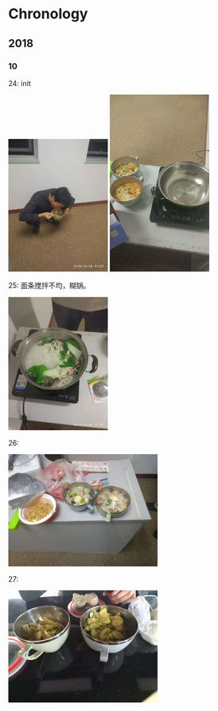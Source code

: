 # Chronology

## 2018
### 10
24: init

<img src="img/eat-1.1.jpg" alt="drawing" width="200"></img>
<img src="img/eat-1.2.jpg" alt="drawing" width="200"></img>

25: 面条搅拌不均，糊锅。

<img src="img/eat-2.jpg" alt="drawing" width="200"></img>

26:

<img src="img/eat-3.jpg" alt="drawing" width="300"></img>

27:

<img src="img/eat-4.jpg" alt="drawing" width="300"></img>
